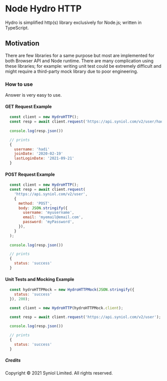 # Node Hydro HTTP
Hydro is simplified http(s) library exclusively for Node.js; written in TypeScript.


## Motivation
There are few libraries for a same purpose but most are implemented for both Browser API 
and Node runtime. There are many complication using these libraries; for example:  writing 
unit test could be extremely difficult and might require a third-party mock library due to 
poor engineering.


### How to use
Answer is very easy to use.


#### GET Request Example
```javascript
  const client = new HydroHTTP();
  const resp = await client.request('https://api.syniol.com/v2/user/hadi/history');
  
  console.log(resp.json())

  // prints
  {
    username: 'hadi'
    joinDate: '2020-02-19'
    lastLoginDate: '2021-09-21'
  }
```

#### POST Request Example
```javascript
  const client = new HydroHTTP();
  const resp = await client.request(
    'https://api.syniol.com/v2/user',
    {
      method: 'POST',
      body: JSON.stringify({
        username: 'myusername',
        email: 'myemail@email.com',
        password: 'myPassword',
      }),
    }
  );
  
  console.log(resp.json())

  // prints
  {
    status: 'success'
  }
```


#### Unit Tests and Mocking Example
```javascript
  const hydroHTTPMock = new HydroHTTPMock(JSON.stringify({
    status: 'success'
  }), 200);

  const client = new HydroHTTP(hydroHTTPMock.client);

  const resp = await client.request('https://api.syniol.com/v2/user');
  
  console.log(resp.json())

  // prints
  {
    status: 'success'
  }
```


##### Credits
Copyright &copy; 2021 Syniol Limited. All rights reserved.
